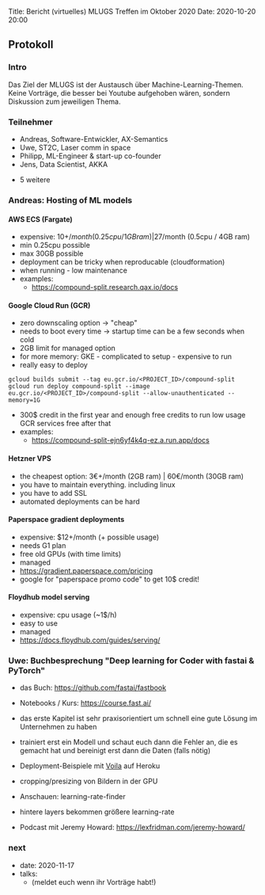Title: Bericht (virtuelles) MLUGS Treffen im Oktober 2020
Date: 2020-10-20 20:00

## Protokoll

### Intro

Das Ziel der MLUGS ist der Austausch über Machine-Learning-Themen.
Keine Vorträge, die besser bei Youtube aufgehoben wären, sondern Diskussion zum jeweiligen Thema.

### Teilnehmer

- Andreas, Software-Entwickler, AX-Semantics
- Uwe, ST2C, Laser comm in space
- Philipp, ML-Engineer & start-up co-founder
- Jens, Data Scientist, AKKA

+ 5 weitere


### Andreas: Hosting of ML models

#### AWS ECS (Fargate)

- expensive: 10+$/month (0.25cpu / 1GB ram) | 27$/month (0.5cpu / 4GB ram)
- min 0.25cpu possible
- max 30GB possible
- deployment can be tricky when reproducable (cloudformation)
- when running - low maintenance
- examples:
    - <https://compound-split.research.qax.io/docs>


#### Google Cloud Run (GCR)

- zero downscaling option -> "cheap"
- needs to boot every time -> startup time can be a few seconds when cold
- 2GB limit for managed option
- for more memory: GKE - complicated to setup - expensive to run
- really easy to deploy

```
gcloud builds submit --tag eu.gcr.io/<PROJECT_ID>/compound-split
gcloud run deploy compound-split --image eu.gcr.io/<PROJECT_ID>/compound-split --allow-unauthenticated --memory=1G
```

- 300$ credit in the first year and enough free credits to run low usage GCR services free after that
- examples:
    - <https://compound-split-ejn6yf4k4q-ez.a.run.app/docs>


#### Hetzner VPS

- the cheapest option: 3€+/month (2GB ram) | 60€/month (30GB ram)
- you have to maintain everything. including linux
- you have to add SSL
- automated deployments can be hard


#### Paperspace gradient deployments

- expensive: $12+/month (+ possible usage)
- needs G1 plan
- free old GPUs (with time limits)
- managed
- <https://gradient.paperspace.com/pricing>
- google for "paperspace promo code" to get 10$ credit!


#### Floydhub model serving

- expensive: cpu usage (~1$/h)
- easy to use
- managed
- <https://docs.floydhub.com/guides/serving/>


### Uwe: Buchbesprechung "Deep learning for Coder with fastai & PyTorch"

- das Buch: <https://github.com/fastai/fastbook>
- Notebooks / Kurs: <https://course.fast.ai/>

- das erste Kapitel ist sehr praxisorientiert um schnell eine gute Lösung im Unternehmen zu haben
- trainiert erst ein Modell und schaut euch dann die Fehler an, die es gemacht hat und bereinigt erst dann die Daten (falls nötig)
- Deployment-Beispiele mit [Voila](https://voila.readthedocs.io/) auf Heroku
- cropping/presizing von Bildern in der GPU
- Anschauen: learning-rate-finder
- hintere layers bekommen größere learning-rate

- Podcast mit Jeremy Howard: <https://lexfridman.com/jeremy-howard/>


### next

- date: 2020-11-17
- talks:
  - (meldet euch wenn ihr Vorträge habt!)
